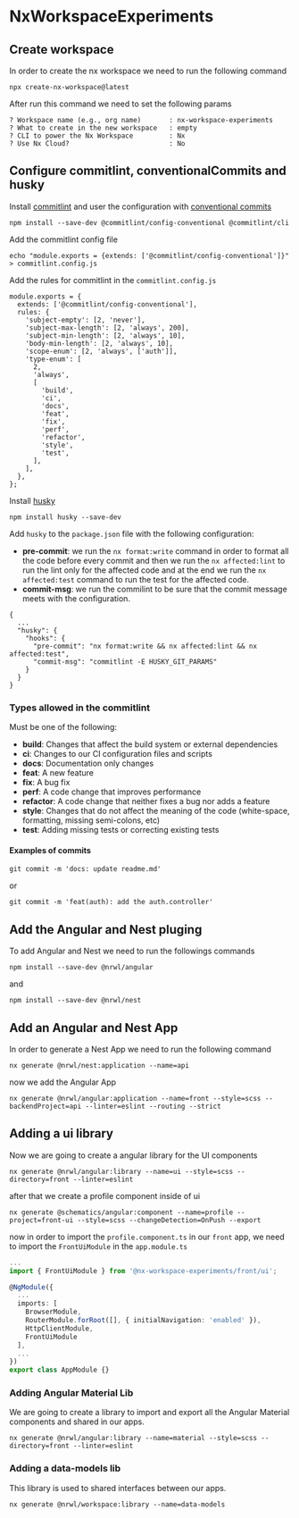 # NxWorkspaceExperiments

## Create workspace

In order to create the nx workspace we need to run the following command

```
npx create-nx-workspace@latest
```

After run this command we need to set the following params

```
? Workspace name (e.g., org name)       : nx-workspace-experiments
? What to create in the new workspace   : empty
? CLI to power the Nx Workspace         : Nx
? Use Nx Cloud?                         : No
```

## Configure commitlint, conventionalCommits and husky

Install [commitlint](https://github.com/conventional-changelog/commitlint) and user the configuration with [conventional commits](https://www.conventionalcommits.org/en/)

```
npm install --save-dev @commitlint/config-conventional @commitlint/cli
```

Add the commitlint config file

```
echo "module.exports = {extends: ['@commitlint/config-conventional']}" > commitlint.config.js
```

Add the rules for commitlint in the `commitlint.config.js`

```
module.exports = {
  extends: ['@commitlint/config-conventional'],
  rules: {
    'subject-empty': [2, 'never'],
    'subject-max-length': [2, 'always', 200],
    'subject-min-length': [2, 'always', 10],
    'body-min-length': [2, 'always', 10],
    'scope-enum': [2, 'always', ['auth']],
    'type-enum': [
      2,
      'always',
      [
        'build',
        'ci',
        'docs',
        'feat',
        'fix',
        'perf',
        'refactor',
        'style',
        'test',
      ],
    ],
  },
};

```

Install [husky](https://github.com/typicode/husky)

```
npm install husky --save-dev
```

Add `husky` to the `package.json` file with the following configuration:

- **pre-commit**: we run the `nx format:write` command in order to format all the code before every commit and then we run the `nx affected:lint` to run the lint only for the affected code and at the end we run the `nx affected:test` command to run the test for the affected code.
- **commit-msg**: we run the commilint to be sure that the commit message meets with the configuration.

```
{
  ...
  "husky": {
    "hooks": {
      "pre-commit": "nx format:write && nx affected:lint && nx affected:test",
      "commit-msg": "commitlint -E HUSKY_GIT_PARAMS"
    }
  }
}
```

### Types allowed in the commitlint

Must be one of the following:

- **build**: Changes that affect the build system or external dependencies
- **ci**: Changes to our CI configuration files and scripts
- **docs**: Documentation only changes
- **feat**: A new feature
- **fix**: A bug fix
- **perf**: A code change that improves performance
- **refactor**: A code change that neither fixes a bug nor adds a feature
- **style**: Changes that do not affect the meaning of the code (white-space, formatting, missing semi-colons, etc)
- **test**: Adding missing tests or correcting existing tests

#### Examples of commits

```
git commit -m 'docs: update readme.md'
```

or

```
git commit -m 'feat(auth): add the auth.controller'
```

## Add the Angular and Nest pluging

To add Angular and Nest we need to run the followings commands

```
npm install --save-dev @nrwl/angular
```

and

```
npm install --save-dev @nrwl/nest
```

## Add an Angular and Nest App

In order to generate a Nest App we need to run the following command

```
nx generate @nrwl/nest:application --name=api
```

now we add the Angular App

```
nx generate @nrwl/angular:application --name=front --style=scss --backendProject=api --linter=eslint --routing --strict
```

## Adding a ui library

Now we are going to create a angular library for the UI components

```
nx generate @nrwl/angular:library --name=ui --style=scss --directory=front --linter=eslint
```

after that we create a profile component inside of ui

```
nx generate @schematics/angular:component --name=profile --project=front-ui --style=scss --changeDetection=OnPush --export
```

now in order to import the `profile.component.ts` in our `front` app, we need to import the `FrontUiModule` in the `app.module.ts`

```typescript
...
import { FrontUiModule } from '@nx-workspace-experiments/front/ui';

@NgModule({
  ...
  imports: [
    BrowserModule,
    RouterModule.forRoot([], { initialNavigation: 'enabled' }),
    HttpClientModule,
    FrontUiModule
  ],
  ...
})
export class AppModule {}
```

### Adding Angular Material Lib

We are going to create a library to import and export all the Angular Material components and shared in our apps.

```
nx generate @nrwl/angular:library --name=material --style=scss --directory=front --linter=eslint
```

### Adding a data-models lib

This library is used to shared interfaces between our apps.

```
nx generate @nrwl/workspace:library --name=data-models
```